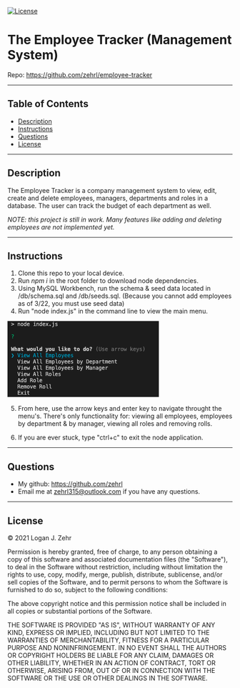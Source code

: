 
[![License](https://img.shields.io/badge/License-MIT-blue.svg)](https://opensource.org/licenses/MIT)

# The Employee Tracker (Management System)

Repo: https://github.com/zehrl/employee-tracker

---

## Table of Contents
* [Description](#Description)
* [Instructions](#Instructions)
* [Questions](#Questions)
* [License](#License)

---

## Description

The Employee Tracker is a company management system to view, edit, create and delete employees, managers, departments and roles in a database. The user can track the budget of each department as well.

*NOTE: this project is still in work. Many features like adding and deleting employees are not implemented yet.*

---

## Instructions

1. Clone this repo to your local device.
2. Run *npm i* in the root folder to download node dependencies.
3. Using MySQL Workbench, run the schema & seed data located in /db/schema.sql and /db/seeds.sql. (Because you cannot add employees as of 3/22, you must use seed data)
4. Run "node index.js" in the command line to view the main menu.

![employee directory live app website](/readmeAssets/main-menu.png)

5. From here, use the arrow keys and enter key to navigate throught the menu's. There's only functionality for: viewing all employees, employees by department & by manager, viewing all roles and removing rolls.

6. If you are ever stuck, type "ctrl+c" to exit the node application.

---

## Questions

* My github: https://github.com/zehrl
* Email me at zehrl315@outlook.com if you have any questions.

---

## License

© 2021 Logan J. Zehr

Permission is hereby granted, free of charge, to any person obtaining a copy of this software and associated documentation files (the "Software"), to deal in the Software without restriction, including without limitation the rights to use, copy, modify, merge, publish, distribute, sublicense, and/or sell copies of the Software, and to permit persons to whom the Software is furnished to do so, subject to the following conditions:

The above copyright notice and this permission notice shall be included in all copies or substantial portions of the Software.

THE SOFTWARE IS PROVIDED "AS IS", WITHOUT WARRANTY OF ANY KIND, EXPRESS OR IMPLIED, INCLUDING BUT NOT LIMITED TO THE WARRANTIES OF MERCHANTABILITY, FITNESS FOR A PARTICULAR PURPOSE AND NONINFRINGEMENT. IN NO EVENT SHALL THE AUTHORS OR COPYRIGHT HOLDERS BE LIABLE FOR ANY CLAIM, DAMAGES OR OTHER LIABILITY, WHETHER IN AN ACTION OF CONTRACT, TORT OR OTHERWISE, ARISING FROM, OUT OF OR IN CONNECTION WITH THE SOFTWARE OR THE USE OR OTHER DEALINGS IN THE SOFTWARE.